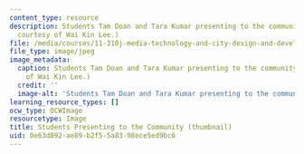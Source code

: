 ```yaml
---
content_type: resource
description: Students Tam Doan and Tara Kumar presenting to the community. (Photo
  courtesy of Wai Kin Lee.)
file: /media/courses/11-310j-media-technology-and-city-design-and-development-fall-2002/0e63d892ae89b2f55a8398ece5ed9bc6_11-310jf02-th.jpg
file_type: image/jpeg
image_metadata:
  caption: Students Tam Doan and Tara Kumar presenting to the community. (Photo courtesy
    of Wai Kin Lee.)
  credit: ''
  image-alt: 'Students Tam Doan and Tara Kumar presenting to the community. '
learning_resource_types: []
ocw_type: OCWImage
resourcetype: Image
title: Students Presenting to the Community (thumbnail)
uid: 0e63d892-ae89-b2f5-5a83-98ece5ed9bc6
---
```

